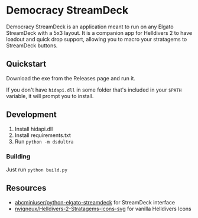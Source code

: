 # Democracy StreamDeck

Democracy StreamDeck is an application meant to run on any Elgato StreamDeck with a 5x3 layout.  It is a companion app for Helldivers 2 to have loadout and quick drop support, allowing you to macro your stratagems to StreamDeck buttons.

## Quickstart

Download the exe from the Releases page and run it.

If you don't have `hidapi.dll` in some folder that's included in your `$PATH` variable, it will prompt you to install.


## Development

1. Install hidapi.dll
2. Install requirements.txt
3. Run `python -m dsdultra`

### Building

Just run `python build.py`

## Resources

- [abcminiuser/python-elgato-streamdeck](https://github.com/abcminiuser/python-elgato-streamdeck?tab=readme-ov-file) for StreamDeck interface
- [nvigneux/Helldivers-2-Stratagems-icons-svg](https://github.com/nvigneux/Helldivers-2-Stratagems-icons-svg) for vanilla Helldivers Icons